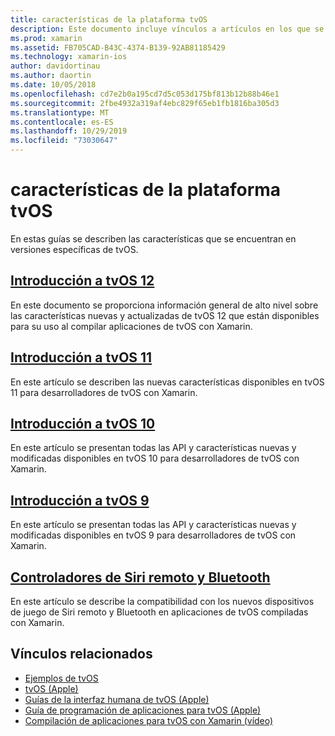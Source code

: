 ```yaml
---
title: características de la plataforma tvOS
description: Este documento incluye vínculos a artículos en los que se describen las características incluidas en diversas versiones de tvOS. También se vincula a un documento que describe los controladores de Siri remoto y Bluetooth.
ms.prod: xamarin
ms.assetid: FB705CAD-B43C-4374-B139-92AB81185429
ms.technology: xamarin-ios
author: davidortinau
ms.author: daortin
ms.date: 10/05/2018
ms.openlocfilehash: cd7e2b0a195cd7d5c053d175bf813b12b88b46e1
ms.sourcegitcommit: 2fbe4932a319af4ebc829f65eb1fb1816ba305d3
ms.translationtype: MT
ms.contentlocale: es-ES
ms.lasthandoff: 10/29/2019
ms.locfileid: "73030647"
---
```

# <a name="tvos-platform-features"></a>características de la plataforma tvOS

En estas guías se describen las características que se encuentran en versiones específicas de tvOS.

## <a name="introduction-to-tvos-12iostvosplatformintroduction-to-tvos12indexmd"></a>[Introducción a tvOS 12](~/ios/tvos/platform/introduction-to-tvos12/index.md)

En este documento se proporciona información general de alto nivel sobre las características nuevas y actualizadas de tvOS 12 que están disponibles para su uso al compilar aplicaciones de tvOS con Xamarin.

## <a name="introduction-to-tvos-11iostvosplatformintroduction-to-tvos11md"></a>[Introducción a tvOS 11](~/ios/tvos/platform/introduction-to-tvos11.md)

En este artículo se describen las nuevas características disponibles en tvOS 11 para desarrolladores de tvOS con Xamarin.

## <a name="introduction-to-tvos-10iostvosplatformintroduction-to-tvos10indexmd"></a>[Introducción a tvOS 10](~/ios/tvos/platform/introduction-to-tvos10/index.md)

En este artículo se presentan todas las API y características nuevas y modificadas disponibles en tvOS 10 para desarrolladores de tvOS con Xamarin.

## <a name="introduction-to-tvos-9iostvosplatformtvos9md"></a>[Introducción a tvOS 9](~/ios/tvos/platform/tvos9.md)

En este artículo se presentan todas las API y características nuevas y modificadas disponibles en tvOS 9 para desarrolladores de tvOS con Xamarin.

## <a name="siri-remote-and-bluetooth-controllersiostvosplatformremote-bluetoothmd"></a>[Controladores de Siri remoto y Bluetooth](~/ios/tvos/platform/remote-bluetooth.md)

En este artículo se describe la compatibilidad con los nuevos dispositivos de juego de Siri remoto y Bluetooth en aplicaciones de tvOS compiladas con Xamarin.

## <a name="related-links"></a>Vínculos relacionados

- [Ejemplos de tvOS](https://docs.microsoft.com/samples/browse/?products=xamarin&term=Xamarin.iOS+tvOS)
- [tvOS (Apple)](https://developer.apple.com/tvos/)
- [Guías de la interfaz humana de tvOS (Apple)](https://developer.apple.com/tvos/human-interface-guidelines/)
- [Guía de programación de aplicaciones para tvOS (Apple)](https://developer.apple.com/library/prerelease/tvos/documentation/General/Conceptual/AppleTV_PG/)
- [Compilación de aplicaciones para tvOS con Xamarin (vídeo)](https://university.xamarin.com/lightninglectures/tvos-with-xamarin)
